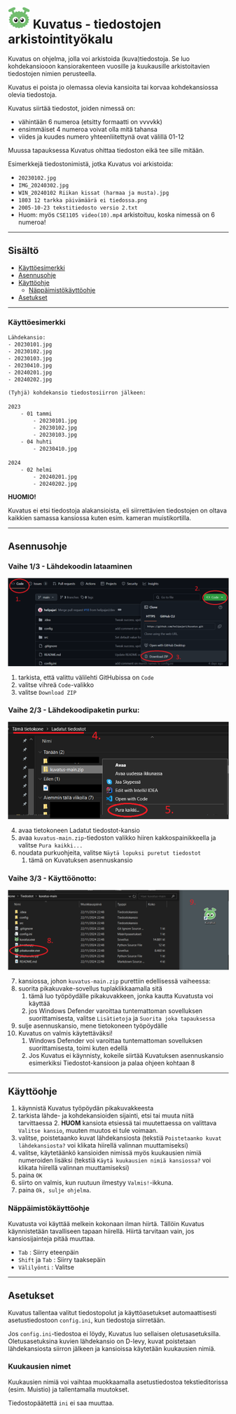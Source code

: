 # <img src="src/img/kuvatus logo.png" width="50" alt-text="kuvatus logo"> Kuvatus - tiedostojen arkistointityökalu
Kuvatus on ohjelma, jolla voi arkistoida (kuva)tiedostoja.
Se luo kohdekansiooon kansiorakenteen vuosille ja kuukausille 
arkistoitavien tiedostojen nimien perusteella.

Kuvatus ei poista jo olemassa olevia kansioita tai korvaa kohdekansiossa olevia tiedostoja.

Kuvatus siirtää tiedostot, joiden nimessä on:

- vähintään 6 numeroa (etsitty formaatti on vvvvkk)
- ensimmäiset 4 numeroa voivat olla mitä tahansa
- viides ja kuudes numero yhteenliitettynä ovat välillä 01-12

Muussa tapauksessa Kuvatus ohittaa tiedoston eikä tee sille mitään.

Esimerkkejä tiedostonimistä, jotka Kuvatus voi arkistoida:
- `20230102.jpg`
- `IMG_20240302.jpg`
- `WIN_20240102 Riikan kissat (harmaa ja musta).jpg`
- `1803 12 tarkka päivämäärä ei tiedossa.png`
- `2005-10-23 tekstitiedosto versio 2.txt`
- Huom: myös `CSE1105 video(10).mp4` arkistoituu, koska nimessä on 6 numeroa! 



---

## Sisältö
- [Käyttöesimerkki](#Käyttöesimerkki)
- [Asennusohje](#Asennusohje)
- [Käyttöohje](#Käyttöohje)
  - [Näppäimistökäyttöohje](#Näppäimistökäyttöohje)
- [Asetukset](#Asetukset)

---

### Käyttöesimerkki


```
Lähdekansio:
- 20230101.jpg
- 20230102.jpg
- 20230103.jpg
- 20230410.jpg
- 20240201.jpg
- 20240202.jpg 
```

```
(Tyhjä) kohdekansio tiedostosiirron jälkeen:

2023
    - 01 tammi
        - 20230101.jpg
        - 20230102.jpg
        - 20230103.jpg
    - 04 huhti
        - 20230410.jpg

2024
    - 02 helmi
        - 20240201.jpg
        - 20240202.jpg 
```
**HUOMIO!** 

Kuvatus ei etsi tiedostoja alakansioista, eli siirrettävien tiedostojen on oltava kaikkien samassa kansiossa kuten esim. kameran muistikortilla.

---
## Asennusohje
### Vaihe 1/3 - Lähdekoodin lataaminen
![](src/readme/download.png)

1. tarkista, että valittu välilehti GitHubissa on `Code`
2. valitse vihreä `Code`-valikko
3. valitse `Download ZIP`


### Vaihe 2/3 - Lähdekoodipaketin purku:

![](src/readme/unzip.png)

4. avaa tietokoneen Ladatut tiedostot-kansio
5. avaa `kuvatus-main.zip`-tiedoston valikko hiiren kakkospainikkeella ja valitse `Pura kaikki...`
6. noudata purkuohjeita, valitse `Näytä lopuksi puretut tiedostot`
   1. tämä on Kuvatuksen asennuskansio



### Vaihe 3/3 - Käyttöönotto:

![](src/readme/pikakuvake.png)

7. kansiossa, johon `kuvatus-main.zip` purettiin edellisessä vaiheessa:
8. suorita pikakuvake-sovellus tuplaklikkaamalla sitä
   1. tämä luo työpöydälle pikakuvakkeen, jonka kautta Kuvatusta voi käyttää
   2. jos Windows Defender varoittaa tuntemattoman sovelluksen suorittamisesta,
    valitse `Lisätietoja` ja `Suorita joka tapauksessa`
  3. sulje asennuskansio, mene tietokoneen työpöydälle
9. Kuvatus on valmis käytettäväksi!
   1. Windows Defender voi varoittaa tuntemattoman sovelluksen suorittamisesta, toimi kuten edellä
   2. Jos Kuvatus ei käynnisty, kokeile siirtää Kuvatuksen asennuskansio esimerkiksi Tiedostot-kansioon ja palaa ohjeen kohtaan 8
  

---

## Käyttöohje 
1. käynnistä Kuvatus työpöydän pikakuvakkeesta
2. tarkista lähde- ja kohdekansioiden sijainti, etsi tai muuta niitä tarvittaessa
   2. **HUOM** kansiota etsiessä tai muutettaessa on valittava `Valitse kansio`, muuten muutos ei tule voimaan.
3. valitse, poistetaanko kuvat lähdekansiosta (tekstiä `Poistetaanko kuvat lähdekansiosta?` voi klikata hiirellä valinnan muuttamiseksi)
4. valitse, käytetäänkö kansioiden nimissä myös kuukausien nimiä numeroiden lisäksi (tekstiä `Käytä kuukausien nimiä kansiossa?` voi klikata hiirellä valinnan muuttamiseksi)
5. paina `OK`
6. siirto on valmis, kun ruutuun ilmestyy `Valmis!`-ikkuna. 
7. paina `Ok, sulje ohjelma`.

### Näppäimistökäyttöohje

Kuvatusta voi käyttää melkein kokonaan ilman hiirtä. Tällöin Kuvatus käynnistetään tavalliseen tapaan 
hiirellä. Hiirtä tarvitaan vain, jos kansiosijainteja pitää muuttaa.

- `Tab` : Siirry eteenpäin
- `Shift` ja `Tab` : Siirry taaksepäin
- `Välilyönti` : Valitse

---
## Asetukset
Kuvatus tallentaa valitut tiedostopolut ja käyttöasetukset automaattisesti asetustiedostoon `config.ini`, kun tiedostoja siirretään.

Jos `config.ini`-tiedostoa ei löydy, Kuvatus luo sellaisen oletusasetuksilla. 
Oletusasetuksina kuvien lähdekansio on D-levy, 
kuvat poistetaan lähdekansiosta siirron jälkeen ja kansioissa käytetään kuukausien nimiä.


### Kuukausien nimet
Kuukausien nimiä voi vaihtaa muokkaamalla asetustiedostoa tekstieditorissa (esim. Muistio)
ja tallentamalla muutokset.

Tiedostopäätettä `ini` ei saa muuttaa.
